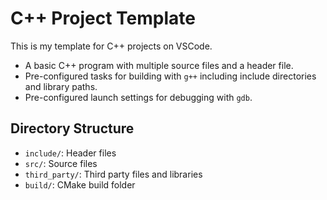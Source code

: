 # C++ Project Template

This is my template for C++ projects on VSCode.

- A basic C++ program with multiple source files and a header file.
- Pre-configured tasks for building with `g++` including include directories and library paths.
- Pre-configured launch settings for debugging with `gdb`.

## Directory Structure

- `include/`: Header files
- `src/`: Source files
- `third_party/`: Third party files and libraries
- `build/`: CMake build folder
